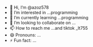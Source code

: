 - 👋 Hi, I’m @azoz578
- 👀 I’m interested in ...programming
- 🌱 I’m currently learning ...programming
- 💞️ I’m looking to collaborate on ...
- 📫 How to reach me ...and tiktok _lt755
- 😄 Pronouns: ...
- ⚡ Fun fact: ...

<!---
azoz578/azoz578 is a ✨ special ✨ repository because its `README.md` (this file) appears on your GitHub profile.
You can click the Preview link to take a look at your changes.
--->
